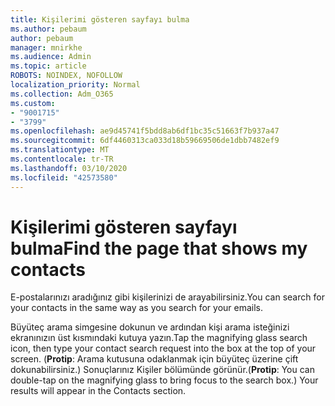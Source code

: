 ```yaml
---
title: Kişilerimi gösteren sayfayı bulma
ms.author: pebaum
author: pebaum
manager: mnirkhe
ms.audience: Admin
ms.topic: article
ROBOTS: NOINDEX, NOFOLLOW
localization_priority: Normal
ms.collection: Adm_O365
ms.custom:
- "9001715"
- "3799"
ms.openlocfilehash: ae9d45741f5bdd8ab6df1bc35c51663f7b937a47
ms.sourcegitcommit: 6df4460313ca033d18b59669506de1dbb7482ef9
ms.translationtype: MT
ms.contentlocale: tr-TR
ms.lasthandoff: 03/10/2020
ms.locfileid: "42573580"
---
```

# <a name="find-the-page-that-shows-my-contacts"></a><span data-ttu-id="003a0-102">Kişilerimi gösteren sayfayı bulma</span><span class="sxs-lookup"><span data-stu-id="003a0-102">Find the page that shows my contacts</span></span>

<span data-ttu-id="003a0-103">E-postalarınızı aradığınız gibi kişilerinizi de arayabilirsiniz.</span><span class="sxs-lookup"><span data-stu-id="003a0-103">You can search for your contacts in the same way as you search for your emails.</span></span>
 
<span data-ttu-id="003a0-104">Büyüteç arama simgesine dokunun ve ardından kişi arama isteğinizi ekranınızın üst kısmındaki kutuya yazın.</span><span class="sxs-lookup"><span data-stu-id="003a0-104">Tap the magnifying glass search icon, then type your contact search request into the box at the top of your screen.</span></span> <span data-ttu-id="003a0-105">(**Protip**: Arama kutusuna odaklanmak için büyüteç üzerine çift dokunabilirsiniz.) Sonuçlarınız Kişiler bölümünde görünür.</span><span class="sxs-lookup"><span data-stu-id="003a0-105">(**Protip**: You can double-tap on the magnifying glass to bring focus to the search box.) Your results will appear in the Contacts section.</span></span>
